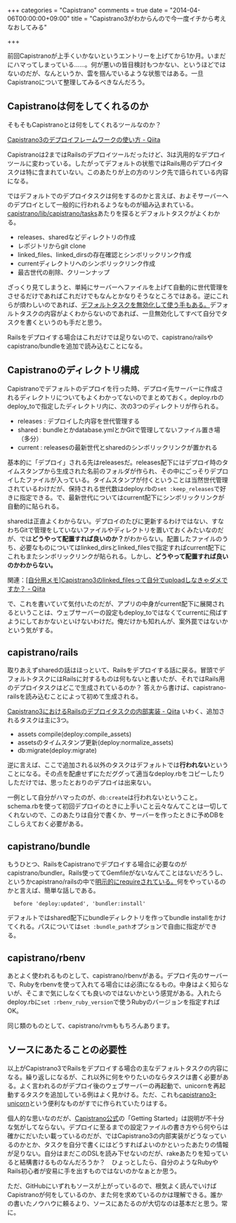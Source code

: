 +++
categories = "Capistrano"
comments = true
date = "2014-04-06T00:00:00+09:00"
title = "Capistrano3がわからんので今一度イチから考えなおしてみる"

+++

前回Capistranoが上手くいかないというエントリーを上げてから1か月。いまだにハマってしまっている……。何が悪いの皆目検討もつかない、というほどではないのだが、なんというか、雲を掴んでいるような状態ではある。一旦Capistranoについて整理してみるべきなんだろう。

## Capistranoは何をしてくれるのか

そもそもCapistranoとは何をしてくれるツールなのか？

[Capistrano3のデプロイフレームワークの使い方 - Qiita](http://qiita.com/yuku_t/items/01c0ec4389db143e27f5)

Capistranoは2まではRailsのデプロイツールだったけど、3は汎用的なデプロイツールに変わっている。したがってデフォルトの状態ではRails用のデプロイタスクは特に含まれていない。このあたりが上の方のリンク先で語られている内容になる。

ではデフォルトでのデプロイタスクは何をするのかと言えば、およそサーバーへのデプロイとして一般的に行われるようなものが組み込まれている。[capistrano/lib/capistrano/tasks](https://github.com/capistrano/capistrano/tree/master/lib/capistrano/tasks)あたりを探るとデフォルトタスクがよくわかる。


* releases、sharedなどディレクトリの作成
* レポジトリからgit clone
* linked_files、linked_dirsの存在確認とシンボリックリンク作成
* currentディレクトリへのシンボリックリンク作成
* 最古世代の削除、クリーンナップ



ざっくり見てしまうと、単純にサーバーへファイルを上げて自動的に世代管理をさせるだけであればこれだけでもなんとかなりそうなところではある。逆にこれらが煩わしいのであれば、[デフォルトタスクを無効化して使う手もある。](http://labs.gree.jp/blog/2013/12/10084/)デフォルトタスクの内容がよくわからないのであれば、一旦無効化してすべて自分でタスクを書くというのも手だと思う。

Railsをデプロイする場合はこれだけでは足りないので、capistrano/railsやcapistrano/bundleを追加で読み込むことになる。

## Capistranoのディレクトリ構成

Capistranoでデフォルトのデプロイを行った時、デプロイ先サーバーに作成されるディレクトリについてもよくわかってないのでまとめておく。deploy.rbのdeploy_toで指定したディレクトリ内に、次の3つのディレクトリが作られる。


* releases : デプロイした内容を世代管理する
* shared : bundleとかdatabase.ymlとかGitで管理してないファイル置き場（多分）
* current : releasesの最新世代とsharedのシンボリックリンクが置かれる



基本的に「デプロイ」される先はreleasesだ。releases配下にはデプロイ時のタイムスタンプから生成された名前のフォルダが作られ、その中にごっそりデプロイしたファイルが入っている。タイムスタンプが付くということは当然世代管理されているわけだが、保持される世代数はdeploy.rbの`set :keep_releases`で好きに指定できる。で、最新世代についてはcurrent配下にシンボリックリンクが自動的に貼られる。

sharedは正直よくわからない。デプロイのたびに更新するわけではない、すなわちGitで管理をしていないファイルやディレクトリを置いておくみたいなのだが、では<strong>どうやって配置すれば良いのか？</strong>がわからない。配置したファイルのうち、必要なものについてはlinked_dirsとlinked_filesで指定すればcurrent配下にこれもまたシンボリックリンクが貼られる。しかし、<strong>どうやって配置すれば良いのかわからない。</strong>

関連：[[自分用メモ]Capistrano3のlinked_filesって自分でuploadしなきゃダメですか？ - Qiita](http://qiita.com/shunsugai@github/items/a112182ff5c0bb49249a)

で、これを書いていて気付いたのだが、アプリの中身がcurrent配下に展開されるということは、ウェブサーバーの設定もdeploy_toではなくてcurrentに飛ばすようにしておかないといけないわけだ。俺だけかも知れんが、案外罠ではないかという気がする。

## capistrano/rails

取りあえずsharedの話はほっといて、Railsをデプロイする話に戻る。冒頭でデフォルトタスクにはRailsに対するものは何もないと書いたが、それではRails用のデプロイタスクはどこで生成されているのか？ 答えから書けば、capistrano-railsを読み込むことによって初めて生成される。

[Capistrano3におけるRailsのデプロイタスクの内部実装 - Qiita](http://qiita.com/yuku_t/items/78f32d6e5d21aee4e745)
いわく、追加されるタスクは主に3つ。


* assets compile(deploy:compile_assets)
* assetsのタイムスタンプ更新(deploy:normalize_assets)
* db:migrate(deploy:migrate)



逆に言えば、ここで追加される以外のタスクはデフォルトでは<strong>行われない</strong>ということになる。その点を配慮せずにただググって適当なdeploy.rbをコピーしたりしただけでは、思ったとおりのデプロイは出来ない。

一例として自分がハマったのが、`db:create`は行われないということ。schema.rbを使って初回デプロイのときに上手いこと云々なんてことは一切してくれないので、このあたりは自分で書くか、サーバーを作ったときに予めDBをこしらえておく必要がある。

## capistrano/bundle

もうひとつ、RailsをCapistranoでデプロイする場合に必要なのがcapistrano/bundler。Rails使っててGemfileがないなんてことはないだろうし、というかcapistrano/railsの中で[明示的にrequireされている。](https://github.com/capistrano/rails/blob/master/lib/capistrano/rails.rb)何をやっているのかと言えば、簡単な話しである。

```
  before 'deploy:updated', 'bundler:install'
```


デフォルトではshared配下にbundleディレクトリを作ってbundle installをかけてくれる。パスについては`set :bundle_path`オプションで自由に指定ができる。

## capistrano/rbenv

あとよく使われるものとして、capistrano/rbenvがある。デプロイ先のサーバーで、Rubyをrbenvを使って入れてる場合には必須になるもの。中身はよく知らないが、そこまで気にしなくても良いのではないかという感覚がある。入れたらdeploy.rbに`set :rbenv_ruby_version`で使うRubyのバージョンを指定すればOK。

同じ類のものとして、capistrano/rvmももちろんあります。

## ソースにあたることの必要性

以上がCapistrano3でRailsをデプロイする場合の主なデフォルトタスクの内容になる。繰り返しになるが、これ以外に何をやりたいのならタスクは書く必要がある。よく言われるのがデプロイ後のウェブサーバーの再起動で、unicornを再起動するタスクを追加している例はよく見かける。ただ、これも[capistrano3-unicorn](https://github.com/tablexi/capistrano3-unicorn)という便利なものがすでに作られていたりはする。

個人的な思いなのだが、[Capistrano公式](http://capistranorb.com/)の「Getting Started」は説明が不十分な気がしてならない。デプロイに至るまでの設定ファイルの書き方やら何やらは確かにだいたい載っているのだが、ではCapistrano3の内部実装がどうなっているのかとか、タスクを自分で書くにはどうすればよいのかといったあたりの情報が足りない。自分はまだこのDSLを読み下せないのだが、rakeあたりを知っていると結構書けるものなんだろうか？　ひょっとしたら、自分のようなRubyやRails初心者が安易に手を出すものではないのかなぁとか思う。

ただ、GitHubにいずれもソースが上がっているので、根気よく読んでいけばCapistranoが何をしているのか、また何を求めているのかは理解できる。誰かの書いたノウハウに頼るより、ソースにあたるのが大切なのは基本だと思う。常に。


